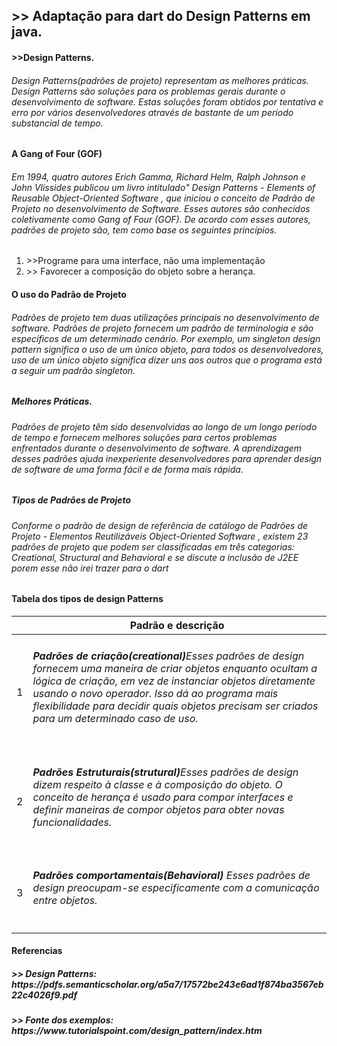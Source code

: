 <h2> 
>> Adaptação para dart do Design Patterns em java.</h2>

<h4>
>>Design Patterns.</h4>
<h6>Design Patterns(padrões de projeto) representam as melhores práticas. Design Patterns são soluções para os problemas gerais  durante o desenvolvimento de software. Estas soluções foram obtidos por tentativa e erro por vários desenvolvedores através de bastante de um período substancial de tempo.
</h6>  
<h4>A Gang of Four (GOF)</h4>

<h6>Em 1994, quatro autores Erich Gamma, Richard Helm, Ralph Johnson e John Vlissides publicou um livro intitulado" <a>Design Patterns - Elements of Reusable Object-Oriented Software</a> , que iniciou o conceito de Padrão de Projeto no desenvolvimento de Software. Esses autores são conhecidos coletivamente como Gang of Four (GOF). De acordo com esses autores, padrões de projeto são, tem como base os seguintes princípios.
</h6>
  <ol> <li>>>Programe para uma interface, não uma implementação</li>
  <li>>> Favorecer a composição do objeto sobre a herança.</li></ol>
   
<h4>O uso do Padrão de Projeto</h4>
<h6>
Padrões de projeto tem duas utilizações principais no desenvolvimento de software.
 Padrões de projeto fornecem um padrão de terminologia e são específicos de um determinado cenário. Por exemplo, um singleton design pattern significa o uso de um único objeto, para todos os desenvolvedores, uso de um único objeto significa dizer uns aos outros que o programa está a seguir um padrão singleton.<h6>
 <h5>Melhores Práticas.</h5>
<h6>
Padrões de projeto têm sido desenvolvidas ao longo de um longo período de tempo e fornecem melhores soluções para certos problemas enfrentados durante o desenvolvimento de software. A aprendizagem desses padrões ajuda inexperiente desenvolvedores para aprender design de software de uma forma fácil e de forma mais rápida.</h6>
  <h5>Tipos de Padrões de Projeto</h5>
<h6>
Conforme o padrão de design de referência de catálogo de Padrões de Projeto - Elementos Reutilizáveis Object-Oriented Software , existem 23 padrões de projeto que podem ser classificadas em três categorias: Creational, Structural and Behavioral e se discute a inclusão de J2EE porem esse não irei trazer para o dart</h6>
  <h4>Tabela dos tipos de design Patterns</h4>
  <table>
    <thead>
      <th></th>
      <th>Padrão e descrição</th>
    </thead>
    <tbody>
      <tr>
        <td>1</td>
        <td><h6><b>Padrões de criação(creational)</b>Esses padrões de design fornecem uma maneira de criar objetos enquanto ocultam a lógica de criação, em vez de instanciar objetos diretamente usando o novo operador. Isso dá ao programa mais flexibilidade para decidir quais objetos precisam ser criados para um determinado caso de uso.</h6></td>
      </tr>
      <tr>
        <td>2</td>
        <td><h6><b>Padrões Estruturais(strutural)</b>Esses padrões de design dizem respeito à classe e à composição do objeto. O conceito de herança é usado para compor interfaces e definir maneiras de compor objetos para obter novas funcionalidades.</h6></td>
      </tr>
      <tr>
        <td>3</td>
        <td><h6><b>Padrões comportamentais(Behavioral)</b> Esses padrões de design preocupam-se especificamente com a comunicação entre objetos.</h6></td>
      </tr>       
    </tbody>
  </table>

<h4>Referencias</h4>
<h5> >> Design Patterns:  https://pdfs.semanticscholar.org/a5a7/17572be243e6ad1f874ba3567eb22c4026f9.pdf </h5>
<h5> >> Fonte dos exemplos:  https://www.tutorialspoint.com/design_pattern/index.htm </h5>  
  

